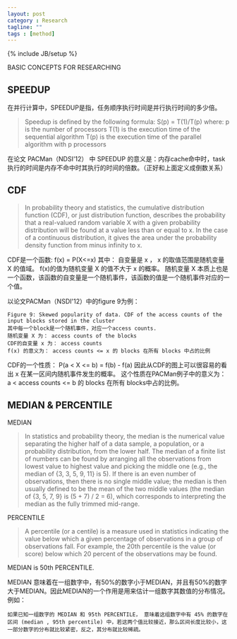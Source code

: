 ```yaml
---
layout: post
category : Research
tagline: ""
tags : [method]
---
```

{% include JB/setup %}

BASIC CONCEPTS FOR RESEARCHING
## SPEEDUP
在并行计算中，SPEEDUP是指，任务顺序执行时间是并行执行时间的多少倍。

> Speedup is defined by the following formula:
> S(p) = T(1)/T(p)
> where:
> p is the number of processors
> T(1) is the execution time of the sequential algorithm
> T(p) is the execution time of the parallel algorithm with p processors

在论文 PACMan（NDSI'12） 中 SPEEDUP 的意义是：内存cache命中时，task执行的时间是内存不命中时其执行的时间的倍数。（正好和上面定义成倒数关系）

## CDF
> In probability theory and statistics, the cumulative distribution function (CDF), or just distribution function, describes the probability that a real-valued random variable X with a given probability distribution will be found at a value less than or equal to x. In the case of a continuous distribution, it gives the area under the probability density function from minus infinity to x.

CDF是一个函数: f(x) = P(X<=x)
其中：
自变量是 x ， x 的取值范围是随机变量 X 的值域。
f(x)的值为随机变量 X 的值不大于 x 的概率。
随机变量 X 本质上也是一个函数，该函数的自变量是一个随机事件，该函数的值是一个随机事件对应的一个值。

以论文PACMan（NSDI'12）中的figure 9为例：

    Figure 9: Skewed popularity of data. CDF of the access counts of the input blocks stored in the cluster
    其中每一个block是一个随机事件，对应一个access counts.
    随机变量 X 为： access counts of the blocks
    CDF的自变量 x 为： access counts
    f(x) 的意义为： access counts <= x 的 blocks 在所有 blocks 中占的比例

CDF的一个性质： P(a < X <= b) = f(b) - f(a)
因此从CDF的图上可以很容易的看出 x 在某一区间内随机事件发生的概率。
这个性质在PACMan例子中的意义为： a < access counts <= b 的 blocks 在所有 blocks中占的比例。

## MEDIAN & PERCENTILE
MEDIAN
> In statistics and probability theory, the median is the numerical value separating the higher half of a data sample, a population, or a probability distribution, from the lower half. The median of a finite list of numbers can be found by arranging all the observations from lowest value to highest value and picking the middle one (e.g., the median of {3, 3, 5, 9, 11} is 5). If there is an even number of observations, then there is no single middle value; the median is then usually defined to be the mean of the two middle values (the median of {3, 5, 7, 9} is (5 + 7) / 2 = 6), which corresponds to interpreting the median as the fully trimmed mid-range.

PERCENTILE
> A percentile (or a centile) is a measure used in statistics indicating the value below which a given percentage of observations in a group of observations fall. For example, the 20th percentile is the value (or score) below which 20 percent of the observations may be found.

MEDIAN is 50th PERCENTILE.

MEDIAN 意味着在一组数字中，有50%的数字小于MEDIAN，并且有50%的数字大于MEDIAN。因此MEDIAN的一个作用是用来估计一组数字其数值的分布情况。例如：

    如果已知一组数字的 MEDIAN 和 95th PERCENTILE， 意味着这组数字中有 45% 的数字在区间 (median , 95th percentile) 中，若这两个值比较接近，那么区间长度比较小，这一部分数字的分布就比较紧密，反之，其分布就比较稀疏。
